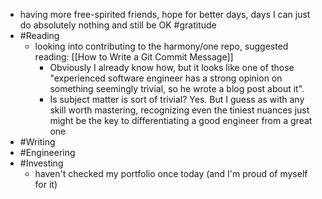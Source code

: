 - having more free-spirited friends, hope for better days, days I can just do absolutely nothing and still be OK #gratitude
- #Reading
    - looking into contributing to the harmony/one repo, suggested reading: [[How to Write a Git Commit Message]]
        - Obviously I already know how, but it looks like one of those "experienced software engineer has a strong opinion on something seemingly trivial, so he wrote a blog post about it".
        - Is subject matter is sort of trivial? Yes. But I guess as with any skill worth mastering, recognizing even the tiniest nuances just might be the key to differentiating a good engineer from a great one 
- #Writing
- #Engineering
- #Investing
    - haven't checked my portfolio once today (and I'm proud of myself for it)
